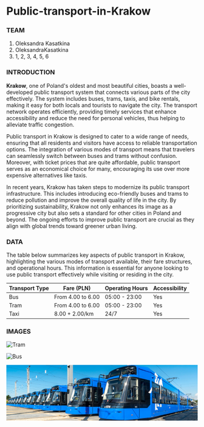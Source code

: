 # Public-transport-in-Krakow

###  TEAM 
1. Oleksandra Kasatkina
2. OleksandraKasatkina
3. 1, 2, 3, 4, 5, 6

### INTRODUCTION
**Krakow**, one of Poland's oldest and most beautiful cities, boasts a well-developed public transport system that connects various parts of the city effectively. The system includes buses, trams, taxis, and bike rentals, making it easy for both locals and tourists to navigate the city. The transport network operates efficiently, providing timely services that enhance accessibility and reduce the need for personal vehicles, thus helping to alleviate traffic congestion.

Public transport in Krakow is designed to cater to a wide range of needs, ensuring that all residents and visitors have access to reliable transportation options. The integration of various modes of transport means that travelers can seamlessly switch between buses and trams without confusion. Moreover, with ticket prices that are quite affordable, public transport serves as an economical choice for many, encouraging its use over more expensive alternatives like taxis.

In recent years, Krakow has taken steps to modernize its public transport infrastructure. This includes introducing eco-friendly buses and trams to reduce pollution and improve the overall quality of life in the city. By prioritizing sustainability, Krakow not only enhances its image as a progressive city but also sets a standard for other cities in Poland and beyond. The ongoing efforts to improve public transport are crucial as they align with global trends toward greener urban living.

### DATA
The table below summarizes key aspects of public transport in Krakow, highlighting the various modes of transport available, their fare structures, and operational hours. This information is essential for anyone looking to use public transport effectively while visiting or residing in the city.

| Transport Type | Fare (PLN) | Operating Hours       | Accessibility     |
|----------------|------------|-----------------------|--------------------|
| Bus            | From 4.00 to 6.00 | 05:00 - 23:00         | Yes                |
| Tram           | From 4.00 to 6.00 | 05:00 - 23:00         | Yes                |
| Taxi           | 8.00 + 2.00/km | 24/7             | Yes                |

### IMAGES

![Tram](https://encrypted-tbn0.gstatic.com/images?q=tbn:ANd9GcTM8DNBg5Cu8YSzS_0_Sb68jVvKztJRkSVhOQ&s)

![Bus](https://freewalkingtour.com/wp-content/uploads/2023/06/night-858546_640-570x423.jpg)

![Local_image](IMGfolder/banert.jpg)